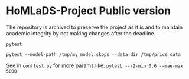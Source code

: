 # HoMLaDS-Project Public version

The repository is archived to preserve the project as it is and to maintain academic integrity by not making changes after the deadline.

`pytest`

`pytest --model-path /tmp/my_model.skops --data-dir /tmp/price_data`

See in `conftest.py` for more params like:
`pytest --r2-min 0.6 --mae-max 5000`
